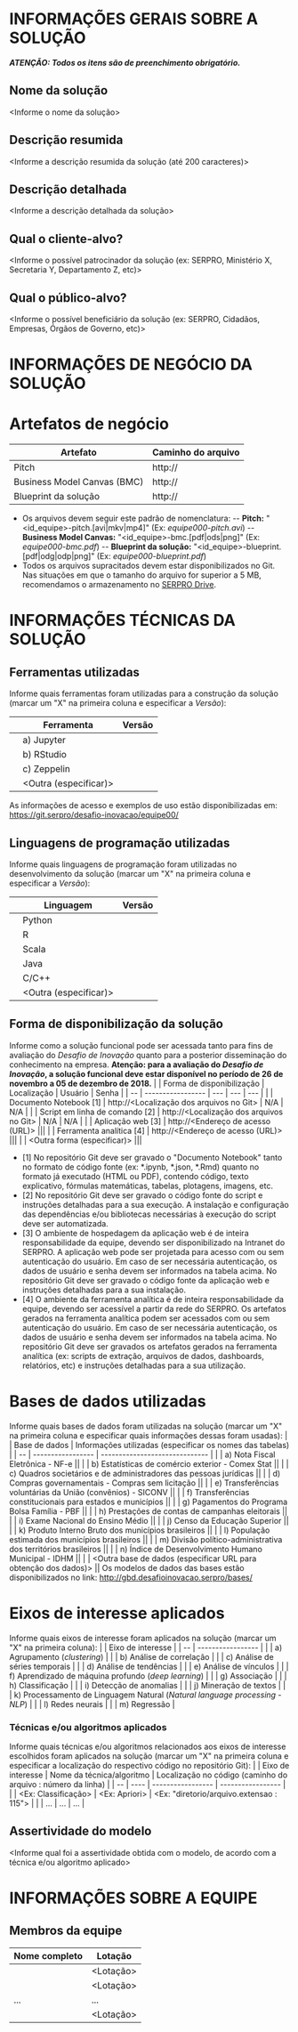 # INFORMAÇÕES GERAIS SOBRE A SOLUÇÃO
**_ATENÇÃO: Todos os itens são de preenchimento obrigatório._**
## Nome da solução
<Informe o nome da solução>
## Descrição resumida
<Informe a descrição resumida da solução (até 200 caracteres)>
## Descrição detalhada
<Informe a descrição detalhada da solução>
## Qual o cliente-alvo?
<Informe o possível patrocinador da solução (ex: SERPRO, Ministério X, Secretaria Y, Departamento Z, etc)>
## Qual o público-alvo?
<Informe o possível beneficiário da solução (ex: SERPRO, Cidadãos, Empresas, Órgãos de Governo, etc)>

# INFORMAÇÕES DE NEGÓCIO DA SOLUÇÃO
# Artefatos de negócio
| Artefato | Caminho do arquivo |
| --- | --- |
| Pitch | http://<URL no Git ou caminho externo> |
| Business Model Canvas (BMC) | http://<URL no Git ou caminho externo> |
| Blueprint da solução | http://<URL no Git ou caminho externo> |
- Os arquivos devem seguir este padrão de nomenclatura:
-- **Pitch:** "<id_equipe>-pitch.[avi|mkv|mp4]" (Ex: _equipe000-pitch.avi_)
-- **Business Model Canvas:** "<id_equipe>-bmc.[pdf|ods|png]" (Ex: _equipe000-bmc.pdf_)
-- **Blueprint da solução:** "<id_equipe>-blueprint.[pdf|odg|odp|png]" (Ex: _equipe000-blueprint.pdf_)
- Todos os arquivos supracitados devem estar disponibilizados no Git. Nas situações em que o tamanho do arquivo for superior a 5 MB, recomendamos o armazenamento no [SERPRO Drive]( http://serprodrive.serpro.gov.br/).

# INFORMAÇÕES TÉCNICAS DA SOLUÇÃO
## Ferramentas utilizadas
Informe quais ferramentas foram utilizadas para a construção da solução (marcar um "X" na primeira coluna e especificar a *Versão*):

|    | Ferramenta        | Versão |
| -- | ----------------- | ------ |
|    | a) Jupyter        |        |
|    | b) RStudio        |        |
|    | c) Zeppelin       |        |
|    | <Outra (especificar)> |      |

As informações de acesso e exemplos de uso estão disponibilizadas em:  https://git.serpro/desafio-inovacao/equipe00/

## Linguagens de programação utilizadas
Informe quais linguagens de programação foram utilizadas no desenvolvimento da solução
(marcar um "X" na primeira coluna e especificar a *Versão*):

|    | Linguagem         | Versão |
| -- | ----------------- | ------ |
|    | Python |   |
|    | R |   |
|    | Scala |   |
|    | Java |  |
|    | C/C++ |   |
|    | <Outra (especificar)> |   |


## Forma de disponibilização da solução
Informe como a solução funcional pode ser acessada tanto para fins de avaliação do *Desafio de Inovação* quanto para a posterior disseminação do conhecimento na empresa. **Atenção: para a avaliação do _Desafio de Inovação_, a solução funcional deve estar disponível no período de 26 de novembro a 05 de dezembro de 2018.**
|    | Forma de disponibilização | Localização | Usuário | Senha |
| -- | ----------------- | --- | --- | --- |
|    | Documento Notebook [1] | http://<Localização dos arquivos no Git> | N/A | N/A |
|    | Script em linha de comando [2] | http://<Localização dos arquivos no Git> | N/A | N/A |
|    | Aplicação web [3] | http://<Endereço de acesso (URL)> |||
|    | Ferramenta analítica [4] | http://<Endereço de acesso (URL)> |||
|    | <Outra forma (especificar)> |||
- [1] No repositório Git deve ser gravado o "Documento Notebook" tanto no formato de código fonte (ex: *.ipynb, *.json, *.Rmd) quanto no formato já executado (HTML ou PDF), contendo código, texto explicativo, fórmulas matemáticas, tabelas, plotagens, imagens, etc.
- [2] No repositório Git deve ser gravado o código fonte do script e instruções detalhadas para a sua execução. A instalação e configuração das dependências e/ou bibliotecas necessárias à execução do script deve ser automatizada.
- [3] O ambiente de hospedagem da aplicação web é de inteira responsabilidade da equipe, devendo ser disponibilizado na Intranet do SERPRO. A aplicação web pode ser projetada para acesso com ou sem autenticação do usuário. Em caso de ser necessária autenticação, os dados de usuário e senha devem ser informados na tabela acima. No repositório Git deve ser gravado o código fonte da aplicação web e instruções detalhadas para a sua instalação.
- [4] O ambiente da ferramenta analítica é de inteira responsabilidade da equipe, devendo ser acessível a partir da rede do SERPRO. Os artefatos gerados na ferramenta analítica podem ser acessados com ou sem autenticação do usuário. Em caso de ser necessária autenticação, os dados de usuário e senha devem ser informados na tabela acima. No repositório Git deve ser gravados os artefatos gerados na ferramenta analítica (ex: scripts de extração, arquivos de dados, dashboards, relatórios, etc) e instruções detalhadas para a sua utilização.

# Bases de dados utilizadas
Informe quais bases de dados foram utilizadas na solução (marcar um "X" na primeira coluna e especificar quais informações dessas foram usadas):
|    | Base de dados     | Informações utilizadas (especificar os nomes das tabelas) |
| -- | ----------------- | ------------------------------ |
|    | a) Nota Fiscal Eletrônica - NF-e ||
|    | b) Estatísticas de comércio exterior - Comex Stat ||
|    | c) Quadros societários e de administradores das pessoas jurídicas ||
|    | d) Compras governamentais - Compras sem licitação ||
|    | e) Transferências voluntárias da União (convênios) - SICONV ||
|    | f) Transferências constitucionais para estados e municípios ||
|    | g) Pagamentos do Programa Bolsa Família - PBF ||
|    | h) Prestações de contas de campanhas eleitorais ||
|    | i) Exame Nacional do Ensino Médio ||
|    | j) Censo da Educação Superior ||
|    | k) Produto Interno Bruto dos municípios brasileiros ||
|    | l) População estimada dos municípios brasileiros ||
|    | m) Divisão político-administrativa dos territórios brasileiros ||
|    | n) Índice de Desenvolvimento Humano Municipal - IDHM ||
|    | <Outra base de dados (especificar URL para obtenção dos dados)> ||
Os modelos de dados das bases estão disponibilizados no link: http://gbd.desafioinovacao.serpro/bases/

# Eixos de interesse aplicados
Informe quais eixos de interesse foram aplicados na solução (marcar um "X" na primeira coluna):
|    | Eixo de interesse |
| -- | ----------------- |
|    | a) Agrupamento (_clustering_) |
|    | b) Análise de correlação |
|    | c) Análise de séries temporais |
|    | d) Análise de tendências |
|    | e) Análise de vínculos |
|    | f) Aprendizado de máquina profundo (_deep learning_) |
|    | g) Associação |
|    | h) Classificação |
|    | i) Detecção de anomalias |
|    | j) Mineração de textos |
|    | k) Processamento de Linguagem Natural (_Natural language processing - NLP_) |
|    | l) Redes neurais |
|    | m) Regressão |
### Técnicas e/ou algoritmos aplicados
Informe quais técnicas e/ou algoritmos relacionados aos eixos de interesse escolhidos foram aplicados na solução (marcar um "X" na primeira coluna e especificar a localização do respectivo código no repositório Git):
|    | Eixo de interesse | Nome da técnica/algoritmo | Localização no código (caminho do arquivo : número da linha) |
| -- | ---- | ----------------- | ----------------- |
|  | <Ex: Classificação> | <Ex: Apriori> | <Ex: "diretorio/arquivo.extensao : 115"> |
|  | ... | ... | ... |
## Assertividade do modelo
<Informe qual foi a assertividade obtida com o modelo, de acordo com a técnica e/ou algoritmo aplicado>

# INFORMAÇÕES SOBRE A EQUIPE
## Membros da equipe
| Nome completo | Lotação |
| ------------- | ------- |
| <Nome completo> | <Lotação> |
| <Nome completo> | <Lotação> |
| ... | ... |
| <Nome completo> | <Lotação> |
